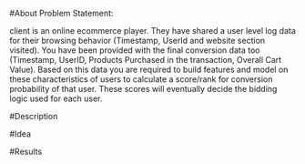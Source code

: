                       
 #About Problem Statement:

client is an online ecommerce player. They have shared a user level log data for their browsing behavior (Timestamp, UserId and website section visited). You have been provided with the final conversion data too (Timestamp, UserID, Products Purchased in the transaction, Overall Cart Value). Based on this data you are required to build features and model on these characteristics of users to calculate a score/rank for conversion probability of that user. These scores will eventually decide the bidding logic used for each user.

#Description

#Idea

#Results

